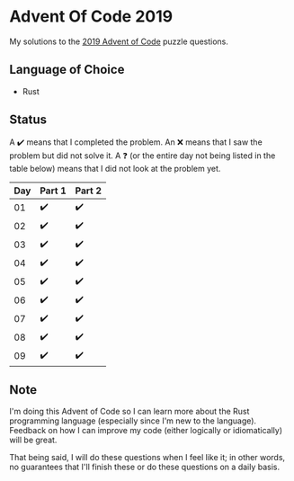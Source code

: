 # Advent Of Code 2019
My solutions to the [2019 Advent of Code](https://adventofcode.com/2019) puzzle questions.

## Language of Choice
- Rust

## Status

A ✔️ means that I completed the problem. An ❌ means that I saw the problem but did not solve it. A ❓ (or the entire day not being listed in the table below) means that I did not look at the problem yet.

| Day | Part 1 | Part 2 |
|-----|--------|--------|
| 01  | ✔️     | ✔️     | 
| 02  | ✔️     | ✔️     | 
| 03  | ✔️     | ✔️     | 
| 04  | ✔️     | ✔️     | 
| 05  | ✔️     | ✔️     | 
| 06  | ✔️     | ✔️     | 
| 07  | ✔️     | ✔️     | 
| 08  | ✔️     | ✔️     | 
| 09  | ✔️     | ✔️     | 

## Note
I'm doing this Advent of Code so I can learn more about the Rust programming language (especially since I'm new to the language). Feedback on how I can improve my code (either logically or idiomatically) will be great.

That being said, I will do these questions when I feel like it; in other words, no guarantees that I'll finish these or do these questions on a daily basis.